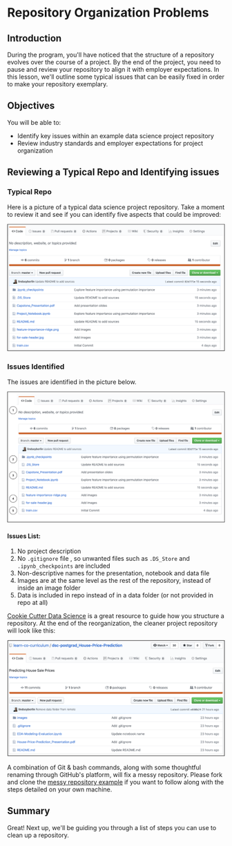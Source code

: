 # Repository Organization Problems


## Introduction

During the program, you'll have noticed that the structure of a repository evolves over the course of a project. By the end of the project, you need to pause and review your repository to align it with employer expectations. In this lesson, we'll outline some typical issues that can be easily fixed in order to make your repository exemplary.

## Objectives
You will be able to:

- Identify key issues within an example data science project repository
- Review industry standards and employer expectations for project organization

## Reviewing a Typical Repo and Identifying issues

### Typical Repo
Here is a picture of a typical data science project repository. Take a moment to review it and see if you can identify five aspects that could be improved:

![messy repo example](images/MessyRepo.png)

### Issues Identified

The issues are identified in the picture below.

![messy repo example with numbers for problems list](images/MessyRepo_numbered.png)

#### Issues List:

1. No project description 
2. No `.gitignore` file , so unwanted files such as `.DS_Store` and `.ipynb_checkpoints` are included
3. Non-descriptive names for the presentation, notebook and data file
4. Images are at the same level as the rest of the repository, instead of inside an image folder
5. Data is included in repo instead of in a data folder (or not provided in repo at all)

[Cookie Cutter Data Science](https://drivendata.github.io/cookiecutter-data-science/#directory-structure) is a great resource to guide how you structure a repository. At the end of the reorganization, the cleaner project repository will look like this:

![polished repo example](images/PolishedRepo.png)

A combination of Git & bash commands, along with some thoughtful renaming through GitHub's platform, will fix a messy repository. Please fork and clone the [messy repository example](https://github.com/learn-co-curriculum/dsc-postgrad_Project-Repository) if you want to follow along with the steps detailed on your own machine.

## Summary
Great! Next up, we'll be guiding you through a list of steps you can use to clean up a repository.
